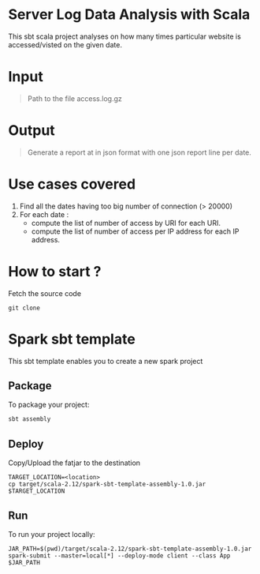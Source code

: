 # Server Log Data Analysis with Scala

This sbt scala project analyses on how many times particular website is accessed/visted on the given date.

# Input
> Path to  the file access.log.gz 

# Output
> Generate a report at in json format with one json report line per date.

# Use cases covered
1. Find all the dates having too big number of connection (> 20000) 
2. For each date :
    - compute the list of number of access by URI for each URI.
    - compute the list of number of access per IP address for each IP address.

# How to start ? 

Fetch the source code
```
git clone 
```

# Spark sbt template

This sbt template enables you to create a new spark project 

## Package

To package your project:
```bash
sbt assembly
```

## Deploy 

Copy/Upload the fatjar to the destination
```
TARGET_LOCATION=<location>
cp target/scala-2.12/spark-sbt-template-assembly-1.0.jar $TARGET_LOCATION
```

## Run

To run your project locally:
```
JAR_PATH=$(pwd)/target/scala-2.12/spark-sbt-template-assembly-1.0.jar
spark-submit --master=local[*] --deploy-mode client --class App $JAR_PATH
```
